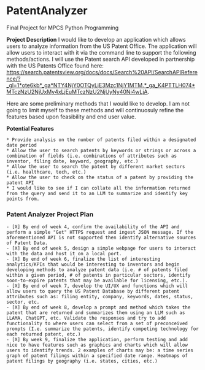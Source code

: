 # PatentAnalyzer
Final Project for MPCS Python Programming

**Project Description**
I would like to develop an application which allows users to analyze information from the US Patent Office. The application will allow users to interact with it via the command line to support the following methods/actions. I will use the Patent search API developed in partnership with the US Patents Office found here: https://search.patentsview.org/docs/docs/Search%20API/SearchAPIReference/?_gl=1*ote6kb*_ga*NTY4NjY0OTQyLjE3Mzc1NjY1MTM.*_ga_K4PTTLH074*MTczNzU2NjUxMy4xLjEuMTczNzU2NjUyNy40Ni4wLjA.

Here are some preliminary methods that I would like to develop. I am not going to limit myself to these methods and will continuosuly refine the features based upon feasibility and end user value.

**Potential Features**

    * Provide analysis on the number of patents filed within a designated date period
    * Allow the user to search patents by keywords or strings or across a combination of fields (i.e. combinations of attributes such as inventor, filing date, keyword, geography, etc.)
    * Allow the user to search the patent by different market sectors (i.e. healthcare, tech, etc.)
    * Allow the user to check on the status of a patent by providing the patent API
    * I would like to see if I can collate all the information returned from the query and send it to an LLM to summarize and identify key points from.


### Patent Analyzer Project Plan

    - [X] By end of week 4, confirm the availability of the API and perform a simple "Get" HTTPS request and ingest JSON message. If the aforementioned API is not supported then identify alternative sources of Patent Data.
    - [X] By end of week 5, design a simple webpage for users to interact with the data and host it on a local port.
    - [X] By end of week 6, finalize the list of interesting analytics/KPIs that would be interesting to inventors and begin developing methods to analyze patent data (i.e. # of patents filed within a given period, # of patents in particular sectors, identify soon-to-expire patents that may be available for licensing, etc.).
    - [X] By end of week 7, develop the UI/UX and functions which will allow users to query the US Patent Database by different patent attributes such as: filing entity, company, keywords, dates, status, sector, etc.
    - [X] By end of week 8, develop a prompt and method which takes the patent that are returned and summarizes them using an LLM such as LLAMA, ChatGPT, etc. Validate the responses and try to add functionality to where users can select from a set of preconceived prompts (I.e. summarize the patents, identify competing technology for each returned patent, etc.)
    - [X] By week 9, finalize the application, perform testing and add nice to have features such as graphics and charts which will allow users to identify trends. 2 examples of charts may be: a time series graph of patent filings within a specified date range. Heatmaps of patent filings by geography (i.e. states, cities, etc.)
    


